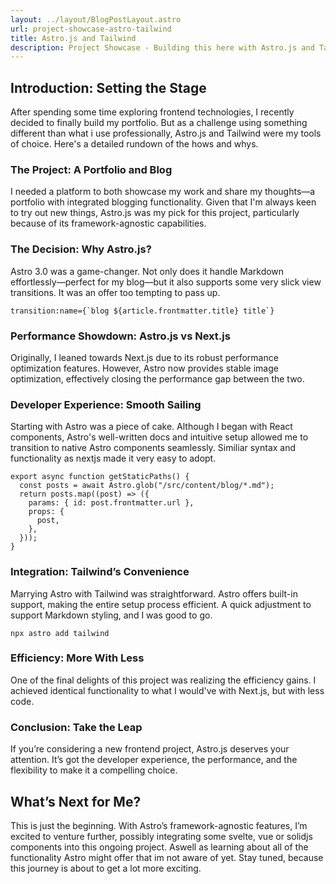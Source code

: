 ```yaml
---
layout: ../layout/BlogPostLayout.astro
url: project-showcase-astro-tailwind
title: Astro.js and Tailwind
description: Project Showcase - Building this here with Astro.js and Tailwind
---
```


## Introduction: Setting the Stage

After spending some time exploring frontend technologies, I recently decided to finally build my portfolio. But as a challenge using something different than what i use professionally, Astro.js and Tailwind were my tools of choice. Here's a detailed rundown of the hows and whys.

### The Project: A Portfolio and Blog

I needed a platform to both showcase my work and share my thoughts—a portfolio with integrated blogging functionality. Given that I'm always keen to try out new things, Astro.js was my pick for this project, particularly because of its framework-agnostic capabilities.

### The Decision: Why Astro.js?

Astro 3.0 was a game-changer. Not only does it handle Markdown effortlessly—perfect for my blog—but it also supports some very slick view transitions. It was an offer too tempting to pass up.

```
transition:name={`blog ${article.frontmatter.title} title`}
```

### Performance Showdown: Astro.js vs Next.js

Originally, I leaned towards Next.js due to its robust performance optimization features. However, Astro now provides stable image optimization, effectively closing the performance gap between the two.

### Developer Experience: Smooth Sailing

Starting with Astro was a piece of cake. Although I began with React components, Astro's well-written docs and intuitive setup allowed me to transition to native Astro components seamlessly. Similiar syntax and functionality as nextjs made it very easy to adopt.

```
export async function getStaticPaths() {
  const posts = await Astro.glob("/src/content/blog/*.md");
  return posts.map((post) => ({
    params: { id: post.frontmatter.url },
    props: {
      post,
    },
  }));
}
```

### Integration: Tailwind’s Convenience

Marrying Astro with Tailwind was straightforward. Astro offers built-in support, making the entire setup process efficient. A quick adjustment to support Markdown styling, and I was good to go.

```
npx astro add tailwind
```

### Efficiency: More With Less

One of the final delights of this project was realizing the efficiency gains. I achieved identical functionality to what I would've with Next.js, but with less code.

### Conclusion: Take the Leap

If you’re considering a new frontend project, Astro.js deserves your attention. It’s got the developer experience, the performance, and the flexibility to make it a compelling choice.

## What’s Next for Me?

This is just the beginning. With Astro’s framework-agnostic features, I’m excited to venture further, possibly integrating some svelte, vue or solidjs components into this ongoing project. Aswell as learning about all of the functionality Astro might offer that im not aware of yet.
Stay tuned, because this journey is about to get a lot more exciting.



